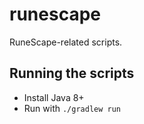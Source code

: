 # runescape
RuneScape-related scripts.

## Running the scripts

* Install Java 8+
* Run with `./gradlew run`
